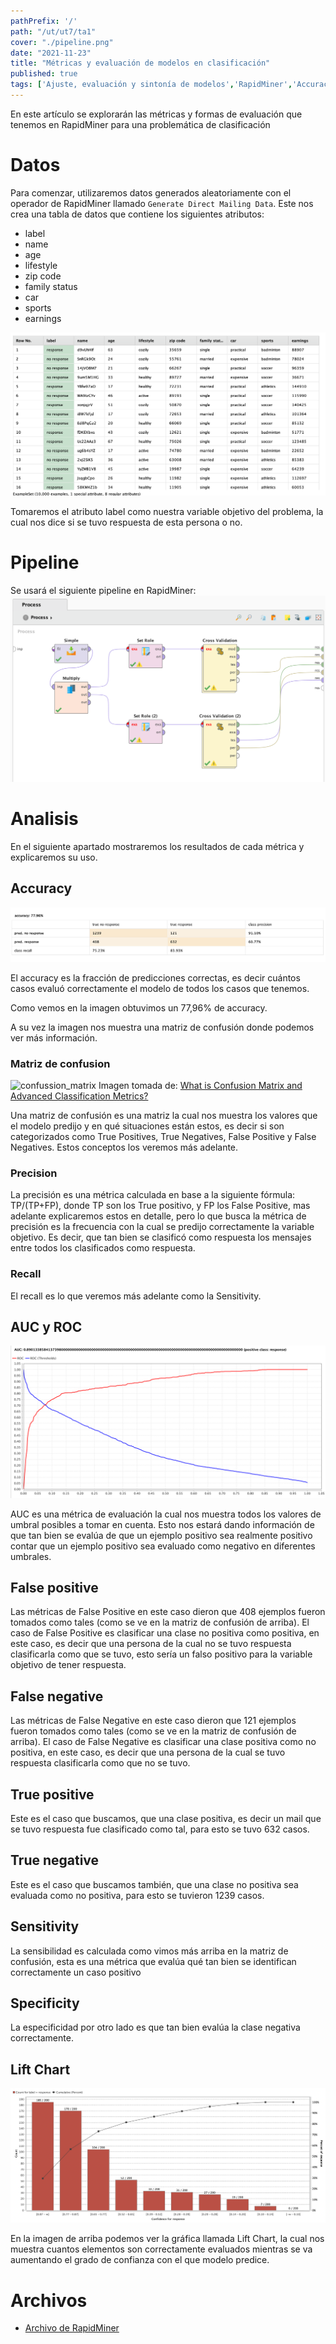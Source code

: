 ```yaml
---
pathPrefix: '/'
path: "/ut/ut7/ta1"
cover: "./pipeline.png"
date: "2021-11-23"
title: "Métricas y evaluación de modelos en clasificación"
published: true
tags: ['Ajuste, evaluación y sintonía de modelos','RapidMiner','Accuracy','False Positive','False Negative','True Positive','True Negative','Sensitivity','Specificity','AUC','ROC','Validacion','Lift Chart','Matriz de confusion','Precision','Recall']
---
```


En este artículo se explorarán las métricas y formas de evaluación que tenemos en RapidMiner para una problemática de clasificación

# Datos

Para comenzar, utilizaremos datos generados aleatoriamente con el operador de RapidMiner llamado `Generate Direct Mailing Data`. Este nos crea una tabla de datos que contiene los siguientes atributos:
- label
- name
- age
- lifestyle
- zip code
- family status
- car
- sports
- earnings

![data](https://github.com/JuanFKurucz/ia-portfolio/blob/main/content/posts/ut/ut7/ta/ta1/data.png?raw=true)

Tomaremos el atributo label como nuestra variable objetivo del problema, la cual nos dice si se tuvo respuesta de esta persona o no.

# Pipeline

Se usará el siguiente pipeline en RapidMiner:
![pipeline](https://github.com/JuanFKurucz/ia-portfolio/blob/main/content/posts/ut/ut6/ta/ta3/pipeline.png?raw=true)

# Analisis

En el siguiente apartado mostraremos los resultados de cada métrica y explicaremos su uso.

## Accuracy

![accuracy](https://github.com/JuanFKurucz/ia-portfolio/blob/main/content/posts/ut/ut7/ta/ta1/accuracy.png?raw=true)

El accuracy es la fracción de predicciones correctas, es decir cuántos casos evaluó correctamente el modelo de todos los casos que tenemos.

Como vemos en la imagen obtuvimos un 77,96% de accuracy.

A su vez la imagen nos muestra una matriz de confusión donde podemos ver más información.

### Matriz de confusion

![confussion_matrix](https://2.bp.blogspot.com/-EvSXDotTOwc/XMfeOGZ-CVI/AAAAAAAAEiE/oePFfvhfOQM11dgRn9FkPxlegCXbgOF4QCLcBGAs/s1600/confusionMatrxiUpdated.jpg)
Imagen tomada de: [What is Confusion Matrix and Advanced Classification Metrics?](https://manisha-sirsat.blogspot.com/2019/04/confusion-matrix.html)

Una matriz de confusión es una matriz la cual nos muestra los valores que el modelo predijo y en qué situaciones están estos, es decir si son categorizados como True Positives, True Negatives, False Positive y False Negatives. Estos conceptos los veremos más adelante.

### Precision

La precisión es una métrica calculada en base a la siguiente fórmula: TP/(TP+FP), donde TP son los True positivo, y FP los False Positive, mas adelante explicaremos estos en detalle, pero lo que busca la métrica de precisión es la frecuencia con la cual se predijo correctamente la variable objetivo. Es decir, que tan bien se clasificó como respuesta los mensajes entre todos los clasificados como respuesta.

### Recall

El recall es lo que veremos más adelante como la Sensitivity.

## AUC y ROC

![auc](https://github.com/JuanFKurucz/ia-portfolio/blob/main/content/posts/ut/ut7/ta/ta1/auc.png?raw=true)

AUC es una métrica de evaluación la cual nos muestra todos los valores de umbral posibles a tomar en cuenta. Esto nos estará dando información de que tan bien se evalúa de que un ejemplo positivo sea realmente positivo contar que un ejemplo positivo sea evaluado como negativo en diferentes umbrales.

## False positive

Las métricas de False Positive en este caso dieron que 408 ejemplos fueron tomados como tales (como se ve en la matriz de confusión de arriba). El caso de False Positive es clasificar una clase no positiva como positiva, en este caso, es decir que una persona de la cual no se tuvo respuesta clasificarla como que se tuvo, esto sería un falso positivo para la variable objetivo de tener respuesta.

## False negative

Las métricas de False Negative en este caso dieron que 121 ejemplos fueron tomados como tales (como se ve en la matriz de confusión de arriba). El caso de False Negative es clasificar una clase positiva como no positiva, en este caso, es decir que una persona de la cual se tuvo respuesta clasificarla como que no se tuvo.

## True positive

Este es el caso que buscamos, que una clase positiva, es decir un mail que se tuvo respuesta fue clasificado como tal, para esto se tuvo 632 casos.

## True negative

Este es el caso que buscamos también, que una clase no positiva sea evaluada como no positiva, para esto se tuvieron 1239 casos.

## Sensitivity

La sensibilidad es calculada como vimos más arriba en la matriz de confusión, esta es una métrica que evalúa qué tan bien se identifican correctamente un caso positivo

## Specificity

La especificidad por otro lado es que tan bien evalúa la clase negativa correctamente.

## Lift Chart

![lift](https://github.com/JuanFKurucz/ia-portfolio/blob/main/content/posts/ut/ut7/ta/ta1/lift.png?raw=true)

En la imagen de arriba podemos ver la gráfica llamada Lift Chart, la cual nos muestra cuantos elementos son correctamente evaluados mientras se va aumentando el grado de confianza con el que modelo predice.

# Archivos

- [Archivo de RapidMiner](https://github.com/JuanFKurucz/ia-portfolio/blob/main/content/posts/ut/ut7/ta/ta1/ut7ta1.rmp?raw=true)



